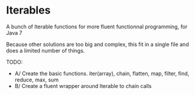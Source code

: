 # Iterables
A bunch of Iterable functions for more fluent functionnal programming, for Java 7

Because other solutions are too big and complex, this fit in a single file and does a limited number of things.

TODO:
- A/ Create the basic functions. iter(array), chain, flatten, map, filter, find, reduce, max, sum
- B/ Create a fluent wrapper around Iterable to chain calls
